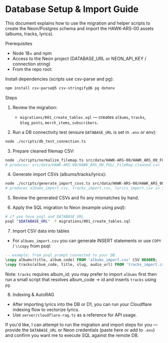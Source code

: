 # Database Setup & Import Guide

This document explains how to use the migration and helper scripts to create the Neon/Postgres schema and import the HAWK-ARS-00 assets (albums, tracks, lyrics).

Prerequisites
- Node 18+ and npm
- Access to the Neon project (DATABASE_URL or NEON_API_KEY / connection string)
- From the repo root:

Install dependencies (scripts use csv-parse and pg):

```bash
npm install csv-parse@5 csv-stringify@6 pg dotenv
```

Steps
1. Review the migration:

   - `migrations/001_create_tables.sql` — creates `albums`, `tracks`, `blog_posts`, `merch_items`, `subscribers`.

2. Run a DB connectivity test (ensure `DATABASE_URL` is set in `.env` or env):

```bash
node ./scripts/db_test_connection.ts
```

3. Prepare cleaned filemap CSV:

```bash
node ./scripts/normalize_filemap.ts src/data/HAWK-ARS-00/HAWK_ARS_00_FULL_FileMap.csv
# produces: src/data/HAWK-ARS-00/HAWK_ARS_00_FULL_FileMap.cleaned.csv
```

4. Generate import CSVs (albums/tracks/lyrics):

```bash
node ./scripts/generate_import_csvs.ts src/data/HAWK-ARS-00/HAWK_ARS_00_FULL_FileMap.cleaned.csv
# produces albums_import.csv, tracks_import.csv, lyrics_import.csv in same folder
```

5. Review the generated CSVs and fix any mismatches by hand.

6. Apply the SQL migration to Neon (example using psql):

```bash
# if you have psql and DATABASE_URL
psql "$DATABASE_URL" -f migrations/001_create_tables.sql
```

7. Import CSV data into tables

- For `albums_import.csv` you can generate INSERT statements or use `COPY` / `\\copy` from psql:

```sql
-- example: from psql prompt connected to your DB
\copy albums(title, album_code) FROM 'albums_import.csv' CSV HEADER;
\copy tracks(album_code, title, slug, audio_url) FROM 'tracks_import.csv' CSV HEADER;
```

Note: `tracks` requires album_id; you may prefer to import `albums` first then run a small script that resolves album_code -> id and inserts `tracks` using `pg`.

8. Indexing & AutoRAG

- After importing lyrics into the DB or D1, you can run your Cloudflare indexing flow to vectorize lyrics.
- Use `server/cloudflare-rag.ts` as a reference for API usage.

If you'd like, I can attempt to run the migration and import steps for you — provide the `DATABASE_URL` or Neon credentials (paste here or add to `.env`) and confirm you want me to execute SQL against the remote DB.
